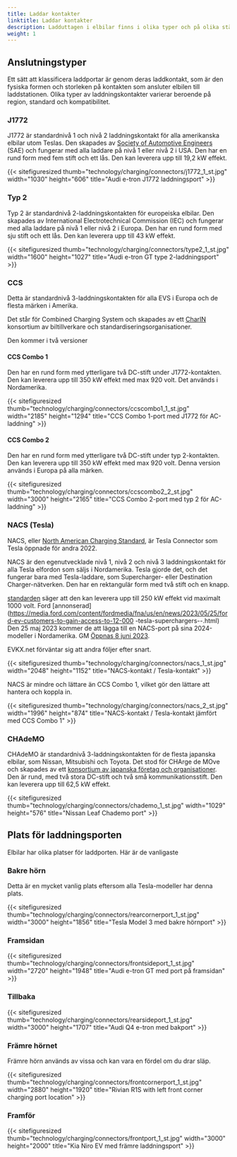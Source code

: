 ```yaml
---
title: Laddar kontakter
linktitle: Laddar kontakter
description: Ladduttagen i elbilar finns i olika typer och på olika ställen.
weight: 1
---
```

<!-- markdownlint-disable MD033 -->
## Anslutningstyper

Ett sätt att klassificera laddportar är genom deras laddkontakt, som är den fysiska formen och storleken på kontakten som ansluter elbilen till laddstationen. Olika typer av laddningskontakter varierar beroende på region, standard och kompatibilitet.

### J1772

J1772 är standardnivå 1 och nivå 2 laddningskontakt för alla amerikanska elbilar utom Teslas. Den skapades av [Society of Automotive Engineers](https://www.sae.org/standards/content/j1772_201710/) (SAE) och fungerar med alla laddare på nivå 1 eller nivå 2 i USA. Den har en rund form med fem stift och ett lås. Den kan leverera upp till 19,2 kW effekt.

{{< sitefiguresized thumb="technology/charging/connectors/j1772_1_st.jpg" width="1030" height="606" title="Audi e-tron J1772 laddningsport" >}}

### Typ 2

Typ 2 är standardnivå 2-laddningskontakten för europeiska elbilar. Den skapades av International Electrotechnical Commission (IEC) och fungerar med alla laddare på nivå 1 eller nivå 2 i Europa. Den har en rund form med sju stift och ett lås. Den kan leverera upp till 43 kW effekt.

{{< sitefiguresized thumb="technology/charging/connectors/type2_1_st.jpg" width="1600" height="1027" title="Audi e-tron GT type 2-laddningsport" >}}

### CCS

Detta är standardnivå 3-laddningskontakten för alla EVS i Europa och de flesta märken i Amerika.

Det står för Combined Charging System och skapades av ett [CharIN](https://www.charin.global/) konsortium av biltillverkare och standardiseringsorganisationer.

Den kommer i två versioner

#### CCS Combo 1

Den har en rund form med ytterligare två DC-stift under J1772-kontakten. Den kan leverera upp till 350 kW effekt med max 920 volt. Det används i Nordamerika.

{{< sitefiguresized thumb="technology/charging/connectors/ccscombo1_1_st.jpg" width="2185" height="1294" title="CCS Combo 1-port med J1772 för AC-laddning" >}}

#### CCS Combo 2

Den har en rund form med ytterligare två DC-stift under typ 2-kontakten. Den kan leverera upp till 350 kW effekt med max 920 volt. Denna version används i Europa på alla märken.

{{< sitefiguresized thumb="technology/charging/connectors/ccscombo2_2_st.jpg" width="3000" height="2165" title="CCS Combo 2-port med typ 2 för AC-laddning" >}}

### NACS (Tesla)

NACS, eller [North American Charging Standard](https://www.tesla.com/blog/opening-north-american-charging-standard), är Tesla Connector som Tesla öppnade för andra 2022.

NACS är den egenutvecklade nivå 1, nivå 2 och nivå 3 laddningskontakt för alla Tesla elfordon som säljs i Nordamerika. Tesla gjorde det, och det fungerar bara med Tesla-laddare, som Supercharger- eller Destination Charger-nätverken. Den har en rektangulär form med två stift och en knapp.

[standarden](https://tesla-cdn.thron.com/static/HXVNIC_North_American_Charging_Standard_Technical_Specification_TS-0023666_HFTPKZ.pdf) säger att den kan leverera upp till 250 kW effekt vid maximalt 1000 volt. Ford [annonserad](https://media.ford.com/content/fordmedia/fna/us/en/news/2023/05/25/ford-ev-customers-to-gain-access-to-12-000 -tesla-superchargers--.html) Den 25 maj 2023 kommer de att lägga till en NACS-port på sina 2024-modeller i Nordamerika. GM [Öppnas 8 juni 2023](https://news.gm.com/newsroom.detail.html/Pages/news/us/en/2023/jun/0608-gm.html).

EVKX.net förväntar sig att andra följer efter snart.

{{< sitefiguresized thumb="technology/charging/connectors/nacs_1_st.jpg" width="2048" height="1152" title="NACS-kontakt / Tesla-kontakt" >}}

NACS är mindre och lättare än CCS Combo 1, vilket gör den lättare att hantera och koppla in.

{{< sitefiguresized thumb="technology/charging/connectors/nacs_2_st.jpg" width="1996" height="874" title="NACS-kontakt / Tesla-kontakt jämfört med CCS Combo 1" >}}

### CHAdeMO

CHAdeMO är standardnivå 3-laddningskontakten för de flesta japanska elbilar, som Nissan, Mitsubishi och Toyota. Det stod för CHArge de MOve och skapades av ett [konsortium av japanska företag och organisationer](https://www.chademo.com/). Den är rund, med två stora DC-stift och två små kommunikationsstift. Den kan leverera upp till 62,5 kW effekt.

{{< sitefiguresized thumb="technology/charging/connectors/chademo_1_st.jpg" width="1029" height="576" title="Nissan Leaf Chademo port" >}}

## Plats för laddningsporten

Elbilar har olika platser för laddporten. Här är de vanligaste

### Bakre hörn

Detta är en mycket vanlig plats eftersom alla Tesla-modeller har denna plats.

{{< sitefiguresized thumb="technology/charging/connectors/rearcornerport_1_st.jpg" width="3000" height="1856" title="Tesla Model 3 med bakre hörnport" >}}

### Framsidan

{{< sitefiguresized thumb="technology/charging/connectors/frontsideport_1_st.jpg" width="2720" height="1948" title="Audi e-tron GT med port på framsidan" >}}

### Tillbaka

{{< sitefiguresized thumb="technology/charging/connectors/rearsideport_1_st.jpg" width="3000" height="1707" title="Audi Q4 e-tron med bakport" >}}

### Främre hörnet

Främre hörn används av vissa och kan vara en fördel om du drar släp.

{{< sitefiguresized thumb="technology/charging/connectors/frontcornerport_1_st.jpg" width="2880" height="1920" title="Rivian R1S with left front corner charging port location" >}}

### Framför

{{< sitefiguresized thumb="technology/charging/connectors/frontport_1_st.jpg" width="3000" height="2000" title="Kia Niro EV med främre laddningsport" >}}